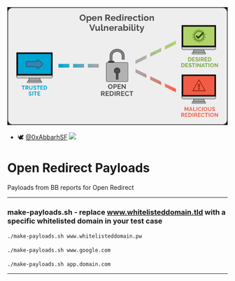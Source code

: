 <img src="https://raw.githubusercontent.com/0xAbbarhSF/OR-Payload/main/images%20(3).png">

- 🕊️ [@0xAbbarhSF](https://twitter.com/0xAbbarhSF) <img src="https://img.shields.io/badge/Twitter-1DA1F2?style=for-the-badge&logo=twitter&logoColor=white">

# Open Redirect Payloads
Payloads from BB reports for Open Redirect

***

### make-payloads.sh - replace www.whitelisteddomain.tld with a specific whitelisted domain in your test case

```
./make-payloads.sh www.whitelisteddomain.pw

./make-payloads.sh www.google.com

./make-payloads.sh app.domain.com
```

***
